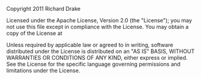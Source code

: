 Copyright 2011 Richard Drake

Licensed under the Apache License, Version 2.0 (the "License"); you may not use this file except in compliance with the License.  You may obtain a copy of the License at

[](http://www.apache.org/licenses/LICENSE-2.0)

Unless required by applicable law or agreed to in writing, software distributed under the License is distributed on an "AS IS" BASIS, WITHOUT WARRANTIES OR CONDITIONS OF ANY KIND, either express or implied.  See the License for the specific language governing permissions and limitations under the License.
